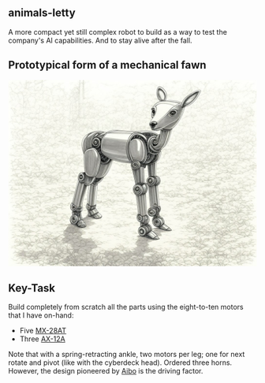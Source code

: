 ## animals-letty

A more compact yet still complex robot to build as a way to test the company's AI capabilities. And to stay alive after the fall.

## Prototypical form of a mechanical fawn

![render](/img/letty-10.jpg)

## Key-Task

Build completely from scratch all the parts using the eight-to-ten motors that I have on-hand:

* Five [MX-28AT](https://emanual.robotis.com/docs/en/dxl/mx/mx-28/)
* Three [AX-12A](https://emanual.robotis.com/docs/en/dxl/ax/ax-12a/)

Note that with a spring-retracting ankle, two motors per leg; one for next rotate and pivot (like with the cyberdeck head). Ordered three horns. However, the design pioneered by [Aibo](https://aibo.miraheze.org/wiki/Main_Page) is the driving factor.